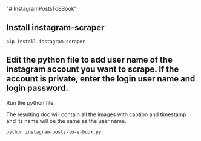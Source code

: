 "# InstagramPostsToEBook" 

## Install instagram-scraper

`pip install instagram-scraper`

## Edit the python file to add user name of the instagram account you want to scrape. If the account is private, enter the login user name and login password.

Run the python file.

The resulting doc will contain all the images with caption and timestamp and its name will be the same as the user name.

`python instagram-posts-to-e-book.py`
